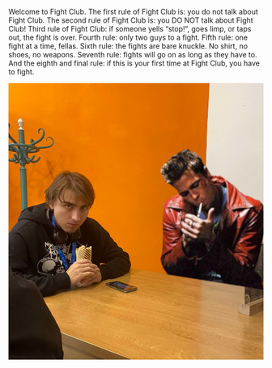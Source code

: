 Welcome to Fight Club. The first rule of Fight Club is: you do not talk about Fight Club. The second rule of Fight Club is: you DO NOT talk about Fight Club! Third rule of Fight Club: if someone yells “stop!”, goes limp, or taps out, the fight is over. Fourth rule: only two guys to a fight. Fifth rule: one fight at a time, fellas. Sixth rule: the fights are bare knuckle. No shirt, no shoes, no weapons. Seventh rule: fights will go on as long as they have to. And the eighth and final rule: if this is your first time at Fight Club, you have to fight.

<img src="./fight_club.png" width="800px">
